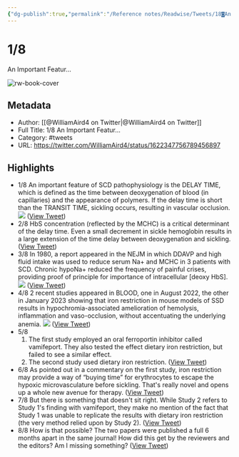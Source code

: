 ```yaml
---
{"dg-publish":true,"permalink":"/Reference notes/Readwise/Tweets/18◙An Important Featur.../"}
---
```


# 1/8
An Important Featur...

![rw-book-cover](https://pbs.twimg.com/profile_images/1424436346073063426/ZZyZYD45.jpg)

## Metadata
- Author: [[@WilliamAird4 on Twitter\|@WilliamAird4 on Twitter]]
- Full Title: 1/8
An Important Featur...
- Category: #tweets
- URL: https://twitter.com/WilliamAird4/status/1622347756789456897

## Highlights
- 1/8
  An important feature of SCD pathophysiology is the DELAY TIME, which is defined as the time between deoxygenation of blood (in capillaries) and the appearance of polymers. If the delay time is short than the TRANSIT TIME, sickling occurs, resulting in vascular occlusion. 
  ![](https://pbs.twimg.com/media/FoO4_cTXoAEehW7.jpg) ([View Tweet](https://twitter.com/WilliamAird4/status/1622347756789456897))
- 2/8
  HbS concentration (reflected by the MCHC) is a critical determinant of the delay time. Even a small decrement in sickle hemoglobin results in a large extension of the time delay between deoxygenation and sickling. ([View Tweet](https://twitter.com/WilliamAird4/status/1622347758911819776))
- 3/8
  In 1980, a report appeared in the NEJM in which DDAVP and high fluid intake was used to reduce serum Na+ and MCHC in 3 patients with SCD. Chronic hypoNa+ reduced the frequency of painful crises, providing proof of principle for importance of intracellular [deoxy HbS]. 
  ![](https://pbs.twimg.com/media/FoO5NxGXoAEsGQ5.png) ([View Tweet](https://twitter.com/WilliamAird4/status/1622347760530767874))
- 4/8
  2 recent studies appeared in BLOOD, one in August 2022, the other in January 2023 showing that iron restriction in mouse models of SSD results in hypochromia-associated amelioration of hemolysis, inflammation and vaso-occlusion, without accentuating the underlying anemia. 
  ![](https://pbs.twimg.com/media/FoO5hsvWIAk18Zf.jpg) ([View Tweet](https://twitter.com/WilliamAird4/status/1622347762762137600))
- 5/8
  1) The first study employed an oral ferroportin inhibitor called vamifeport. They also tested the effect dietary iron restriction, but failed to see a similar effect. 
  2) The second study used dietary iron restriction. ([View Tweet](https://twitter.com/WilliamAird4/status/1622347764532232192))
- 6/8
  As pointed out in a commentary on the first study, iron restriction may provide a way of “buying time” for erythrocytes to escape the hypoxic microvasculature before sickling.
  That's really novel and opens up a whole new avenue for therapy. ([View Tweet](https://twitter.com/WilliamAird4/status/1622347765794717696))
- 7/8
  But there is something that doesn't sit right. While Study 2 refers to Study 1's finding with vamifeport, they make no mention of the fact that Study 1 was unable to replicate the results with dietary iron restriction (the very method relied upon by Study 2). ([View Tweet](https://twitter.com/WilliamAird4/status/1622347767174647809))
- 8/8
  How is that possible? The two papers were published a full 6 months apart in the same journal! How did this get by the reviewers and the editors? Am I missing something? ([View Tweet](https://twitter.com/WilliamAird4/status/1622347768596467714))
